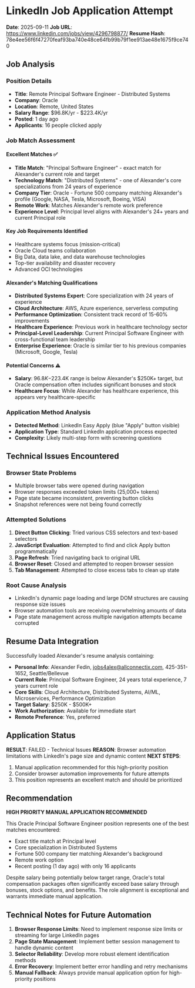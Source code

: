 # LinkedIn Job Application Attempt

**Date**: 2025-09-11
**Job URL**: https://www.linkedin.com/jobs/view/4296798877/
**Resume Hash**: 78e4ee56f6f47270feaf93ba740e48ce64fb99b79f1ee913ae48e1675f9ce740

## Job Analysis

### Position Details
- **Title**: Remote Principal Software Engineer - Distributed Systems
- **Company**: Oracle
- **Location**: Remote, United States
- **Salary Range**: $96.8K/yr - $223.4K/yr
- **Posted**: 1 day ago
- **Applicants**: 16 people clicked apply

### Job Match Assessment

#### Excellent Matches ✅
- **Title Match**: "Principal Software Engineer" - exact match for Alexander's current role and target
- **Technology Match**: "Distributed Systems" - one of Alexander's core specializations from 24 years of experience
- **Company Tier**: Oracle - Fortune 500 company matching Alexander's profile (Google, NASA, Tesla, Microsoft, Boeing, VISA)
- **Remote Work**: Matches Alexander's remote work preference
- **Experience Level**: Principal level aligns with Alexander's 24+ years and current Principal role

#### Key Job Requirements Identified
- Healthcare systems focus (mission-critical)
- Oracle Cloud teams collaboration
- Big Data, data lake, and data warehouse technologies
- Top-tier availability and disaster recovery
- Advanced OCI technologies

#### Alexander's Matching Qualifications
- **Distributed Systems Expert**: Core specialization with 24 years of experience
- **Cloud Architecture**: AWS, Azure experience, serverless computing
- **Performance Optimization**: Consistent track record of 15-60% improvements
- **Healthcare Experience**: Previous work in healthcare technology sector
- **Principal-Level Leadership**: Current Principal Software Engineer with cross-functional team leadership
- **Enterprise Experience**: Oracle is similar tier to his previous companies (Microsoft, Google, Tesla)

#### Potential Concerns ⚠️
- **Salary**: $96.8K-$223.4K range is below Alexander's $250K+ target, but Oracle compensation often includes significant bonuses and stock
- **Healthcare Focus**: While Alexander has healthcare experience, this appears very healthcare-specific

### Application Method Analysis
- **Detected Method**: LinkedIn Easy Apply (blue "Apply" button visible)
- **Application Type**: Standard LinkedIn application process expected
- **Complexity**: Likely multi-step form with screening questions

## Technical Issues Encountered

### Browser State Problems
- Multiple browser tabs were opened during navigation
- Browser responses exceeded token limits (25,000+ tokens)
- Page state became inconsistent, preventing button clicks
- Snapshot references were not being found correctly

### Attempted Solutions
1. **Direct Button Clicking**: Tried various CSS selectors and text-based selectors
2. **JavaScript Evaluation**: Attempted to find and click Apply button programmatically
3. **Page Refresh**: Tried navigating back to original URL
4. **Browser Reset**: Closed and attempted to reopen browser session
5. **Tab Management**: Attempted to close excess tabs to clean up state

### Root Cause Analysis
- LinkedIn's dynamic page loading and large DOM structures are causing response size issues
- Browser automation tools are receiving overwhelming amounts of data
- Page state management across multiple navigation attempts became corrupted

## Resume Data Integration

Successfully loaded Alexander's resume analysis containing:
- **Personal Info**: Alexander Fedin, jobs4alex@allconnectix.com, 425-351-1652, Seattle/Bellevue
- **Current Role**: Principal Software Engineer, 24 years total experience, 7 years current role
- **Core Skills**: Cloud Architecture, Distributed Systems, AI/ML, Microservices, Performance Optimization
- **Target Salary**: $250K - $500K+
- **Work Authorization**: Available for immediate start
- **Remote Preference**: Yes, preferred

## Application Status

**RESULT**: FAILED - Technical Issues
**REASON**: Browser automation limitations with LinkedIn's page size and dynamic content
**NEXT STEPS**: 
1. Manual application recommended for this high-priority position
2. Consider browser automation improvements for future attempts
3. This position represents an excellent match and should be prioritized

## Recommendation

**HIGH PRIORITY MANUAL APPLICATION RECOMMENDED**

This Oracle Principal Software Engineer position represents one of the best matches encountered:
- Exact title match at Principal level
- Core specialization in Distributed Systems
- Fortune 500 company tier matching Alexander's background
- Remote work option
- Recent posting (1 day ago) with only 16 applicants

Despite salary being potentially below target range, Oracle's total compensation packages often significantly exceed base salary through bonuses, stock options, and benefits. The role alignment is exceptional and warrants immediate manual application.

## Technical Notes for Future Automation

1. **Browser Response Limits**: Need to implement response size limits or streaming for large LinkedIn pages
2. **Page State Management**: Implement better session management to handle dynamic content
3. **Selector Reliability**: Develop more robust element identification methods
4. **Error Recovery**: Implement better error handling and retry mechanisms
5. **Manual Fallback**: Always provide manual application option for high-priority positions